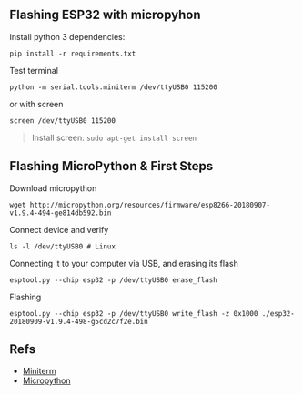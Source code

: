 ## Flashing ESP32 with micropyhon

Install python 3 dependencies:

`pip install -r requirements.txt`

Test terminal

`python -m serial.tools.miniterm /dev/ttyUSB0 115200`

or with screen

`screen /dev/ttyUSB0 115200`
> Install screen: `sudo apt-get install screen`

## Flashing MicroPython & First Steps

Download micropython

`wget http://micropython.org/resources/firmware/esp8266-20180907-v1.9.4-494-ge814db592.bin`

Connect device and verify

`ls -l /dev/ttyUSB0 # Linux`

Connecting it to your computer via USB, and erasing its flash

`esptool.py --chip esp32 -p /dev/ttyUSB0 erase_flash`

Flashing

`esptool.py --chip esp32 -p /dev/ttyUSB0 write_flash -z 0x1000 ./esp32-20180909-v1.9.4-498-g5cd2c7f2e.bin`

## Refs

* [Miniterm](https://pythonhosted.org/pyserial/examples.html#miniterm)
* [Micropython](http://micropython.org/download)